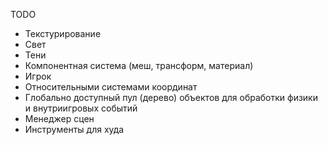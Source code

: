 TODO

* Текстурирование
* Свет
* Тени
* Компонентная система (меш, трансформ, материал)
* Игрок
* Относительными системами координат
* Глобально доступный пул (дерево) объектов для обработки физики и внутриигровых событий
* Менеджер сцен
* Инструменты для худа